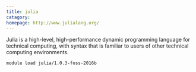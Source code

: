 ```yaml
---
title: julia
catagory:  
homepage: http://www.julialang.org/
---
```

Julia is a high-level, high-performance dynamic programming language for technical computing, with syntax that is familiar to users of other technical computing environments.
```
module load julia/1.0.3-foss-2016b
```
